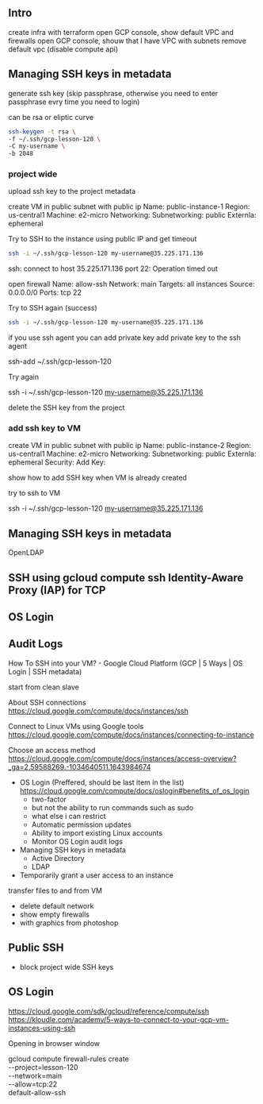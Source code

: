 ## Intro

create infra with terraform
open GCP console, show default VPC and firewalls
open GCP console, shouw that I have VPC with subnets
remove default vpc (disable compute api)

## Managing SSH keys in metadata

generate ssh key (skip passphrase, otherwise you need to enter passphrase evry time you need to login)

can be rsa or eliptic curve

```bash
ssh-keygen -t rsa \
-f ~/.ssh/gcp-lesson-120 \
-C my-username \
-b 2048
```

### project wide

upload ssh key to the project metadata

create VM in public subnet with public ip
Name: public-instance-1
Region: us-central1
Machine: e2-micro
Networking:
  Subnetworking: public
  Externla: ephemeral

Try to SSH to the instance using public IP and get timeout

```bash
ssh -i ~/.ssh/gcp-lesson-120 my-username@35.225.171.136
```

ssh: connect to host 35.225.171.136 port 22: Operation timed out

open firewall
Name: allow-ssh
Network: main
Targets: all instances
Source: 0.0.0.0/0
Ports: tcp 22

Try to SSH again (success)

```bash
ssh -i ~/.ssh/gcp-lesson-120 my-username@35.225.171.136
```

if you use ssh agent you can add private key
add private key to the ssh agent

ssh-add ~/.ssh/gcp-lesson-120

Try again

ssh -i ~/.ssh/gcp-lesson-120 my-username@35.225.171.136


delete the SSH key from the project

### add ssh key to VM

create VM in public subnet with public ip
Name: public-instance-2
Region: us-central1
Machine: e2-micro
Networking:
  Subnetworking: public
  Externla: ephemeral
Security:
  Add Key: 

show how to add SSH key when VM is already created

try to ssh to VM

ssh -i ~/.ssh/gcp-lesson-120 my-username@35.225.171.136




















## Managing SSH keys in metadata
  OpenLDAP
## SSH using gcloud compute ssh Identity-Aware Proxy (IAP) for TCP
## OS Login
## Audit Logs


















How To SSH into your VM? - Google Cloud Platform (GCP | 5 Ways | OS Login | SSH metadata)

start from clean slave

About SSH connections
https://cloud.google.com/compute/docs/instances/ssh

Connect to Linux VMs using Google tools
https://cloud.google.com/compute/docs/instances/connecting-to-instance

Choose an access method
https://cloud.google.com/compute/docs/instances/access-overview?_ga=2.59588269.-1034640511.1643984674

- OS Login (Preffered, should be last item in the list) https://cloud.google.com/compute/docs/oslogin#benefits_of_os_login
  - two-factor
  - but not the ability to run commands such as sudo
  - what else i can restrict
  - Automatic permission updates
  - Ability to import existing Linux accounts
  - Monitor OS Login audit logs 
- Managing SSH keys in metadata
  - Active Directory
  - LDAP
- Temporarily grant a user access to an instance


transfer files to and from VM

- delete default network
- show empty firewalls
- with graphics from photoshop



## Public SSH
- block project wide SSH keys


## OS Login



https://cloud.google.com/sdk/gcloud/reference/compute/ssh
https://kloudle.com/academy/5-ways-to-connect-to-your-gcp-vm-instances-using-ssh

Opening in browser window


gcloud compute firewall-rules create \
--project=lesson-120 \
--network=main \
--allow=tcp:22 \
default-allow-ssh
